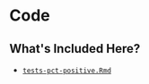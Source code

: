 # Code 

## What's Included Here?

* [`tests-pct-positive.Rmd`](https://github.com/mackaytc/covid-resources/blob/master/code/tests-pct-positive.Rmd)

